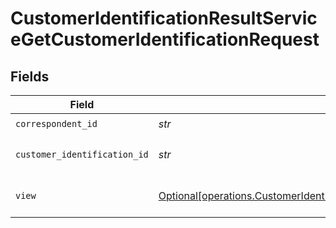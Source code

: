 # CustomerIdentificationResultServiceGetCustomerIdentificationRequest


## Fields

| Field                                                                                                                                                                                                    | Type                                                                                                                                                                                                     | Required                                                                                                                                                                                                 | Description                                                                                                                                                                                              | Example                                                                                                                                                                                                  |
| -------------------------------------------------------------------------------------------------------------------------------------------------------------------------------------------------------- | -------------------------------------------------------------------------------------------------------------------------------------------------------------------------------------------------------- | -------------------------------------------------------------------------------------------------------------------------------------------------------------------------------------------------------- | -------------------------------------------------------------------------------------------------------------------------------------------------------------------------------------------------------- | -------------------------------------------------------------------------------------------------------------------------------------------------------------------------------------------------------- |
| `correspondent_id`                                                                                                                                                                                       | *str*                                                                                                                                                                                                    | :heavy_check_mark:                                                                                                                                                                                       | The correspondent id.                                                                                                                                                                                    | 01HPMZZM6RKMVZA1JQ63RQKJRP                                                                                                                                                                               |
| `customer_identification_id`                                                                                                                                                                             | *str*                                                                                                                                                                                                    | :heavy_check_mark:                                                                                                                                                                                       | The customerIdentification id.                                                                                                                                                                           | 01HEWVF4ZSNKYRP293J53ASJCJ                                                                                                                                                                               |
| `view`                                                                                                                                                                                                   | [Optional[operations.CustomerIdentificationResultServiceGetCustomerIdentificationQueryParamView]](../../models/operations/customeridentificationresultservicegetcustomeridentificationqueryparamview.md) | :heavy_minus_sign:                                                                                                                                                                                       | Optional. The view to return. Defaults to BASIC.                                                                                                                                                         | BASIC                                                                                                                                                                                                    |